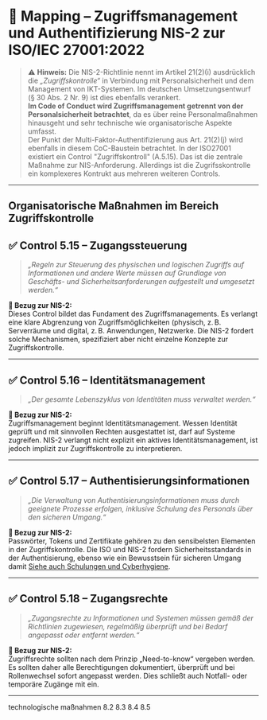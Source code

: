 # 🔐 Mapping – Zugriffsmanagement und Authentifizierung NIS-2 zur ISO/IEC 27001:2022

> ⚠️ **Hinweis:** Die NIS-2-Richtlinie nennt im Artikel 21(2)(i) ausdrücklich die *„Zugriffskontrolle“* in Verbindung mit Personalsicherheit und dem Management von IKT-Systemen. Im deutschen Umsetzungsentwurf (§ 30 Abs. 2 Nr. 9) ist dies ebenfalls verankert.  
> **Im Code of Conduct wird Zugriffsmanagement getrennt von der Personalsicherheit betrachtet**, da es über reine Personalmaßnahmen hinausgeht und sehr technische wie organisatorische Aspekte umfasst.  
> Der Punkt der Multi-Faktor-Authentifizierung aus Art. 21(2)(j) wird ebenfalls in diesem CoC-Baustein betrachtet.
> In der ISO27001 existiert ein Control "Zugriffskontroll" (A.5.15). Das ist die zentrale Maßnahme zur NIS-Anforderung. Allerdings ist die Zugrifsskontrolle ein komplexeres Kontrukt aus mehreren weiteren Controls.

---
## Organisatorische Maßnahmen im Bereich Zugriffskontrolle

## ✅ Control 5.15 – **Zugangssteuerung**

> *„Regeln zur Steuerung des physischen und logischen Zugriffs auf Informationen und andere Werte müssen auf Grundlage von Geschäfts- und Sicherheitsanforderungen aufgestellt und umgesetzt werden.“*

**📌 Bezug zur NIS-2:**  
Dieses Control bildet das Fundament des Zugriffsmanagements. Es verlangt eine klare Abgrenzung von Zugriffsmöglichkeiten (physisch, z. B. Serverräume und digital, z. B. Anwendungen, Netzwerke. Die NIS-2 fordert solche Mechanismen, spezifiziert aber nicht einzelne Konzepte zur Zugriffskontrolle.

---

## ✅ Control 5.16 – **Identitätsmanagement**

> *„Der gesamte Lebenszyklus von Identitäten muss verwaltet werden.“*

**📌 Bezug zur NIS-2:**  
Zugriffsmanagement beginnt Identitätsmanagement. Wessen Identität geprüft und mit sinnvollen Rechten ausgestattet ist, darf auf Systeme zugreifen. NIS-2 verlangt nicht explizit ein aktives Identitätsmanagement, ist jedoch implizit zur Zugriffskontrolle zu interpretieren.

---

## ✅ Control 5.17 – **Authentisierungsinformationen**

> *„Die Verwaltung von Authentisierungsinformationen muss durch geeignete Prozesse erfolgen, inklusive Schulung des Personals über den sicheren Umgang.“*

**📌 Bezug zur NIS-2:**  
Passwörter, Tokens und Zertifikate gehören zu den sensibelsten Elementen in der Zugriffskontrolle. Die ISO und NIS-2 fordern Sicherheitsstandards in der Authentisierung, ebenso wie ein Bewusstsein für sicheren Umgang damit [Siehe auch Schulungen und Cyberhygiene](https://github.com/ruppfabian1997/CoC-NIS-2/blob/main/TOMs/Schulungen%20und%20Cyberhygiene/01_Überblick.md).

---

## ✅ Control 5.18 – **Zugangsrechte**

> *„Zugangsrechte zu Informationen und Systemen müssen gemäß der Richtlinien zugewiesen, regelmäßig überprüft und bei Bedarf angepasst oder entfernt werden.“*

**📌 Bezug zur NIS-2:**  
Zugriffsrechte sollten nach dem Prinzip „Need-to-know“ vergeben werden. Es sollten daher alle Berechtigungen dokumentiert, überprüft und bei Rollenwechsel sofort angepasst werden. Dies schließt auch Notfall- oder temporäre Zugänge mit ein.

---




technologische maßnahmen
8.2
8.3
8.4
8.5
